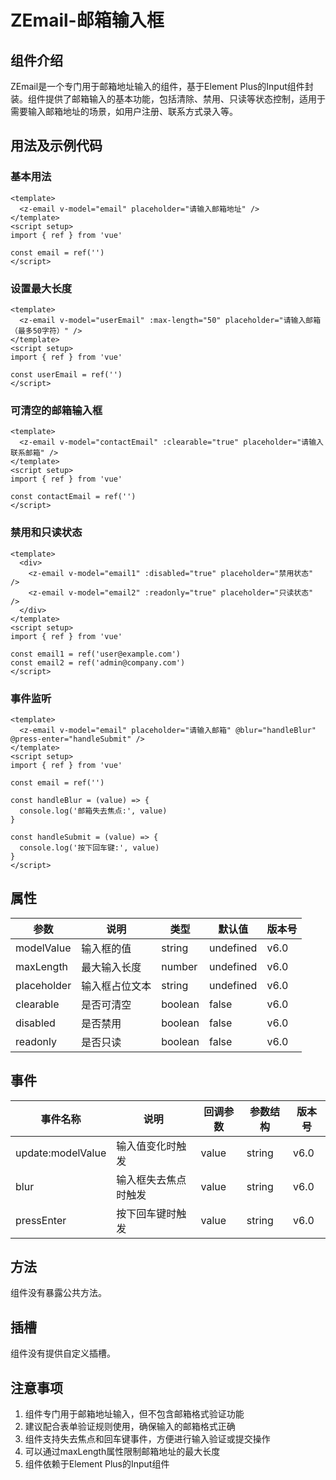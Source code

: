 # ZEmail-邮箱输入框
## 组件介绍
ZEmail是一个专门用于邮箱地址输入的组件，基于Element Plus的Input组件封装。组件提供了邮箱输入的基本功能，包括清除、禁用、只读等状态控制，适用于需要输入邮箱地址的场景，如用户注册、联系方式录入等。

## 用法及示例代码
### 基本用法
```vue
<template>
  <z-email v-model="email" placeholder="请输入邮箱地址" />
</template>
<script setup>
import { ref } from 'vue'

const email = ref('')
</script>

```

### 设置最大长度
```vue
<template>
  <z-email v-model="userEmail" :max-length="50" placeholder="请输入邮箱（最多50字符）" />
</template>
<script setup>
import { ref } from 'vue'

const userEmail = ref('')
</script>

```

### 可清空的邮箱输入框
```vue
<template>
  <z-email v-model="contactEmail" :clearable="true" placeholder="请输入联系邮箱" />
</template>
<script setup>
import { ref } from 'vue'

const contactEmail = ref('')
</script>

```

### 禁用和只读状态
```vue
<template>
  <div>
    <z-email v-model="email1" :disabled="true" placeholder="禁用状态" />
    <z-email v-model="email2" :readonly="true" placeholder="只读状态" />
  </div>
</template>
<script setup>
import { ref } from 'vue'

const email1 = ref('user@example.com')
const email2 = ref('admin@company.com')
</script>

```

### 事件监听
```vue
<template>
  <z-email v-model="email" placeholder="请输入邮箱" @blur="handleBlur" @press-enter="handleSubmit" />
</template>
<script setup>
import { ref } from 'vue'

const email = ref('')

const handleBlur = (value) => {
  console.log('邮箱失去焦点:', value)
}

const handleSubmit = (value) => {
  console.log('按下回车键:', value)
}
</script>

```

## 属性
| 参数 | 说明 | 类型 | 默认值 | 版本号 |
| --- | --- | --- | --- | --- |
| modelValue | 输入框的值 | string | undefined | v6.0 |
| maxLength | 最大输入长度 | number | undefined | v6.0 |
| placeholder | 输入框占位文本 | string | undefined | v6.0 |
| clearable | 是否可清空 | boolean | false | v6.0 |
| disabled | 是否禁用 | boolean | false | v6.0 |
| readonly | 是否只读 | boolean | false | v6.0 |


## 事件
| 事件名称 | 说明 | 回调参数 | 参数结构 | 版本号 |
| --- | --- | --- | --- | --- |
| update:modelValue | 输入值变化时触发 | value | string | v6.0 |
| blur | 输入框失去焦点时触发 | value | string | v6.0 |
| pressEnter | 按下回车键时触发 | value | string | v6.0 |


## 方法
组件没有暴露公共方法。

## 插槽
组件没有提供自定义插槽。

## 注意事项
1. 组件专门用于邮箱地址输入，但不包含邮箱格式验证功能
2. 建议配合表单验证规则使用，确保输入的邮箱格式正确
3. 组件支持失去焦点和回车键事件，方便进行输入验证或提交操作
4. 可以通过maxLength属性限制邮箱地址的最大长度
5. 组件依赖于Element Plus的Input组件

